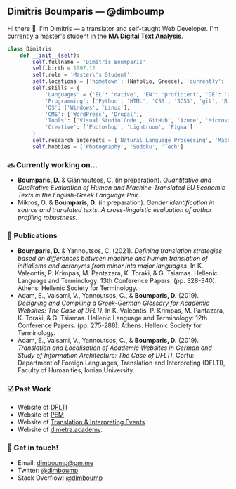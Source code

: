 ## Dimitris Boumparis — @dimboump
Hi there 👋. I'm Dimitris — a translator and self-taught Web Developer.
I'm currently a master's student in the **[MA Digital Text Analysis](https://www.uantwerpen.be/en/study/programmes/all-programmes/digital-text-analysis/)**.

```python
class Dimitris:
    def __init__(self):
        self.fullname = 'Dimitris Boumparis'
        self.birth = 1997.12
        self.role = 'Master\'s Student'
        self.locations = {'hometown': (Nafplio, Greece), 'currently': (Antwerp, Belgium)}
        self.skills = {
            'Languages' = {'EL': 'native', 'EN': 'proficient', 'DE': 'advanced', 'ES': 'intermediate'},
            'Programming': ['Python', 'HTML', 'CSS', 'SCSS', 'git', 'R'],
            'OS': ['Windows', 'Linux'],
            'CMS': ['WordPress', 'Drupal'],
            'Tools': ['Visual Studio Code', 'GitHub', 'Azure', 'Microsoft Office' 'Smartcat', 'Trados Studio'],
            'Creative': ['Photoshop', 'Lightroom', 'Figma']
        }
        self.research_interests = ['Natural Language Processing', 'Machine Translation', 'Localization']
        self.hobbies = ['Photography', 'Sudoku', 'Tech']
```

### 🔜 Currently working on...
- **Boumparis, D.** & Giannoutsos, C. (in preparation). _Quantitative and Qualitative Evaluation of Human and Machine-Translated EU Economic Texts in the English-Greek Language Pair_.
- Mikros, G. & **Boumparis, D.** (in preparation). _Gender identification in source and translated texts. A cross-linguistic evaluation of author profiling robustness._

### 📄 Publications
- **Boumparis, D.** & Yannoutsos, C. (2021). _Defining translation strategies based on differences between machine and human translation of initialisms and acronyms from minor into major languages_. In K. Valeontis, P. Krimpas, M. Pantazara, K. Toraki, & G. Tsiamas. Hellenic Language and Terminology: 13th Conference Papers. (pp. 328-340). Athens: Hellenic Society for Terminology.
- Adam, E., Valsami, V., Yannoutsos, C., & **Boumparis, D.** (2019). _Designing and Compiling a Greek-German Glossary for Academic Websites: The Case of DFLTI_. In K. Valeontis, P. Krimpas, M. Pantazara, K. Toraki, & G. Tsiamas. Hellenic Language and Terminology: 12th Conference Papers. (pp. 275-288). Athens: Hellenic Society for Terminology.
- Adam, E., Valsami, V., Yannoutsos, C., & **Boumparis, D.** (2019). _Translation and Localisation of Academic Websites in German and Study of Information Architecture: The Case of DFLTI_. Corfu: Department of Foreign Languages, Translation and Interpreting (DFLTI), Faculty of Humanities, Ionian University.

### ☑️ Past Work
- Website of [DFLTI](http://dflti.ionio.gr/)
- Website of [PEM](https://pem.gr)
- Website of [Translation & Interpreting Events](https://ti-events.org)
- Website of [dimetra.academy](https://dimetra.academy).

### 💬 Get in touch!
- Email: [dimboump@pm.me](mailto:dimboump@pm.me)
- Twitter: [@dimboump](https://twitter.com/dimboump)
- Stack Overflow: [@dimboump](https://stackoverflow.com/users/6748361/dimboump)
<!--
**dimboump/dimboump** is a ✨ _special_ ✨ repository because its `README.md` (this file) appears on your GitHub profile.
- 🔭 I’m currently working on ...
- 🌱 I’m currently learning ...
-  I’m looking to collaborate on ...
- 🤔 I’m looking for help with ...
-  Ask me about ...
- 📫 How to reach me: ...
- 😄 Pronouns: ...
- ⚡ Fun fact: ...
-->
